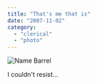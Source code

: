 ```yaml
---
title: "That's me that is"
date: "2007-11-02"
category:
  - "clerical"
  - "photo"
---
```


![Name Barrel](/wp-content/uploads/2007/11/name_barrel.jpg)

I couldn't resist...
